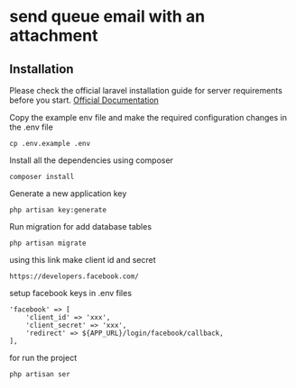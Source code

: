# send queue email with an attachment

## Installation

Please check the official laravel installation guide for server requirements before you start. [Official Documentation](https://laravel.com/docs/5.5/installation#installation)

Copy the example env file and make the required configuration changes in the .env file

    cp .env.example .env

Install all the dependencies using composer

    composer install

Generate a new application key

    php artisan key:generate

Run migration for add database tables

    php artisan migrate
using this link make client id and secret    

    https://developers.facebook.com/
    
setup facebook keys in .env files 


    'facebook' => [
        'client_id' => 'xxx',
        'client_secret' => 'xxx',
        'redirect' => ${APP_URL}/login/facebook/callback,
    ],
    
for run the project

    php artisan ser
